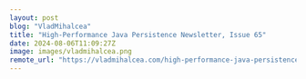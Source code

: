 ```yaml
---
layout: post
blog: "VladMihalcea"
title: "High-Performance Java Persistence Newsletter, Issue 65"
date: 2024-08-06T11:09:27Z
image: images/vladmihalcea.png
remote_url: "https://vladmihalcea.com/high-performance-java-persistence-newsletter-issue-65/"
---
```

